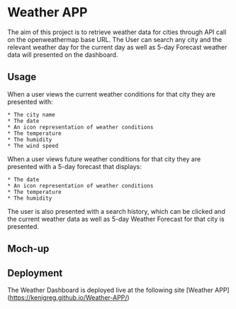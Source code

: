 # Weather APP

The aim of this project is to retrieve weather data for cities through API call on the openweathermap base URL. The User can search any city and the relevant weather day for the current day as well as 5-day Forecast weather data will presented on the dashboard.

## Usage

When a user views the current weather conditions for that city they are presented with:

    * The city name
    * The date
    * An icon representation of weather conditions
    * The temperature
    * The humidity
    * The wind speed

When a user views future weather conditions for that city they are presented with a 5-day forecast that displays:

    * The date
    * An icon representation of weather conditions
    * The temperature
    * The humidity

The user is also presented with a search history, which can be clicked and the current weather data as well as 5-day Weather Forecast for that city is presented.

## Moch-up

## Deployment

The Weather Dashboard is deployed live at the following site [Weather APP] (https://kenigreg.github.io/Weather-APP/)